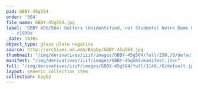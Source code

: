 ```yaml
---
pid: GBBY-45g564
order: '564'
file_name: GBBY-45g564.jpg
label: 'GBBY 45G/564: Golfers (Unidentified, not Students) Notre Dame Golf Course
  - c1930s'
_date: 1930s
object_type: glass plate negative
source: http://archives.nd.edu/Bagby/GBBY-45g564.jpg
thumbnail: "/img/derivatives/iiif/images/GBBY-45g564/full/250,/0/default.jpg"
manifest: "/img/derivatives/iiif/images/GBBY-45g564/manifest.json"
full: "/img/derivatives/iiif/images/GBBY-45g564/full/1140,/0/default.jpg"
layout: generic_collection_item
collection: bagby
---
```

